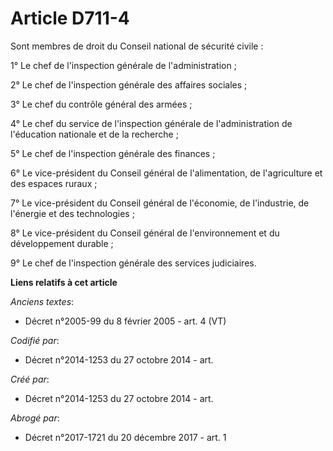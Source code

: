 # Article D711-4

Sont membres de droit du Conseil national de sécurité civile :

1° Le chef de l'inspection générale de l'administration ;

2° Le chef de l'inspection générale des affaires sociales ;

3° Le chef du contrôle général des armées ;

4° Le chef du service de l'inspection générale de l'administration de l'éducation nationale et de la recherche ;

5° Le chef de l'inspection générale des finances ;

6° Le vice-président du Conseil général de l'alimentation, de l'agriculture et des espaces ruraux ;

7° Le vice-président du Conseil général de l'économie, de l'industrie, de l'énergie et des technologies ;

8° Le vice-président du Conseil général de l'environnement et du développement durable ;

9° Le chef de l'inspection générale des services judiciaires.

**Liens relatifs à cet article**

_Anciens textes_:

  - Décret n°2005-99 du 8 février 2005 - art. 4 (VT)

_Codifié par_:

  - Décret n°2014-1253 du 27 octobre 2014 - art.

_Créé par_:

  - Décret n°2014-1253 du 27 octobre 2014 - art.

_Abrogé par_:

  - Décret n°2017-1721 du 20 décembre 2017 - art. 1
